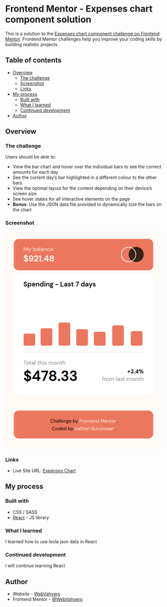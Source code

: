 # Frontend Mentor - Expenses chart component solution

This is a solution to the [Expenses chart component challenge on Frontend Mentor](https://www.frontendmentor.io/challenges/expenses-chart-component-e7yJBUdjwt). Frontend Mentor challenges help you improve your coding skills by building realistic projects. 

## Table of contents

- [Overview](#overview)
  - [The challenge](#the-challenge)
  - [Screenshot](#screenshot)
  - [Links](#links)
- [My process](#my-process)
  - [Built with](#built-with)
  - [What I learned](#what-i-learned)
  - [Continued development](#continued-development)
- [Author](#author)

## Overview

### The challenge

Users should be able to:

- View the bar chart and hover over the individual bars to see the correct amounts for each day
- See the current day’s bar highlighted in a different colour to the other bars
- View the optimal layout for the content depending on their device’s screen size
- See hover states for all interactive elements on the page
- **Bonus**: Use the JSON data file provided to dynamically size the bars on the chart

### Screenshot

![Chart](./src/images/screenshot.png)

### Links

- Live Site URL: [Expenses Chart](https://webvahvero.github.io/expenses-chart/)

## My process

### Built with

- CSS / SASS
- [React](https://reactjs.org/) - JS library

### What I learned

I learned how to use locla json data in React

### Continued development

I will continue learning React

## Author

- Website - [WebVahvero](https://github.com/WebVahvero/)
- Frontend Mentor - [@WebVahvero](https://www.frontendmentor.io/profile/WebVahvero)
